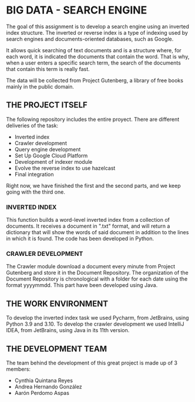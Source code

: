 # BIG DATA - SEARCH ENGINE

The goal of this assignment is to develop a search engine using an inverted index structure. The inverted or reverse index is a type of indexing used by search engines and documents-oriented databases, such as Google.

It allows quick searching of text documents and is a structure where, for each word, it is indicated the documents that contain the word. That is why, when a user enters a specific search term, the search of the documents that contain this term is really fast.

The data will be collected from Project Gutenberg, a library of free books mainly in the public domain.

## THE PROJECT ITSELF

The following repository includes the entire proyect. There are different deliveries of the task:
- Inverted index
- Crawler development
- Query engine development
- Set Up Google Cloud Platform
- Development of indexer module
- Evolve the reverse index to use hazelcast
- Final integration

Right now, we have finished the first and the second parts, and we keep going with the third one.

### INVERTED INDEX

This function builds a word-level inverted index from a collection of documents. It receives a document in ".txt" format, and will return a dictionary that will show the words of said document in addition to the lines in which it is found. The code has been developed in Python.

### CRAWLER DEVELOPMENT

The Crawler module download a document every minute from Project Gutenberg and store it in the Document Repository. The organization of the Document Repository is chronological with a folder for each date using the format yyyymmdd. This part have been developed using Java.

## THE WORK ENVIRONMENT

To develop the inverted index task we used Pycharm, from JetBrains, using Python 3.9 and 3.10.
To develop the crawler development we used IntelliJ IDEA, from JetBrains, using Java in its 11th version.

## THE DEVELOPMENT TEAM

The team behind the development of this great project is made up of 3 members:
- Cynthia Quintana Reyes
- Andrea Hernando González
- Aarón Perdomo Aspas
